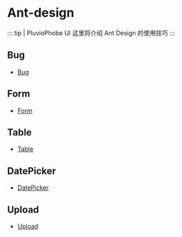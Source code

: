 # Ant-design
::: tip | PluvioPhobe UI
 这里将介绍 Ant Design 的使用技巧
:::

## Bug
- [Bug](/more/ant-design/bug/)

## Form
- [Form](/more/ant-design/form/)

## Table
- [Table](/more/ant-design/table/)

## DatePicker
- [DatePicker](/more/ant-design/date-picker/)

## Upload
- [Upload](/more/ant-design/upload/)

